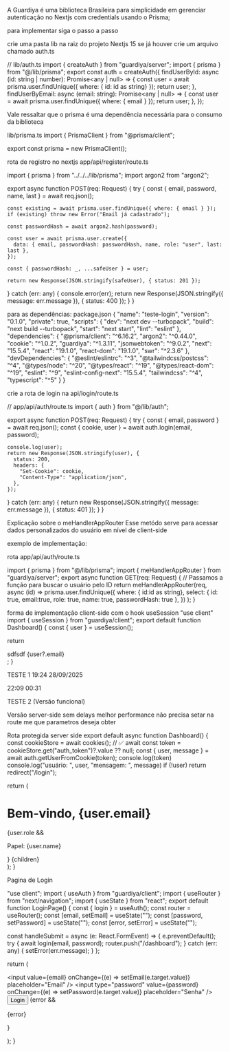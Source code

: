 A Guardiya é uma biblioteca Brasileira para simplicidade em gerenciar autenticação no Nextjs com credentials
usando o Prisma;

para implementar siga o passo a passo 

crie uma pasta lib na raiz do projeto Nextjs 15
se já houver crie um arquivo chamado auth.ts

// lib/auth.ts
import { createAuth } from "guardiya/server";
import { prisma } from "@/lib/prisma";
export const auth = createAuth({
  findUserById: async (id: string | number): Promise<any | null> => {
    const user = await prisma.user.findUnique({ where: { id: id as string} });
    return user;
  },
  findUserByEmail: async (email: string): Promise<any | null> => {
    const user = await prisma.user.findUnique({ where: { email } });
    return user;
  },
});


Vale ressaltar que o prisma é uma dependência necessária para o consumo da biblioteca


lib/prisma.ts
import { PrismaClient } from "@prisma/client";

export const prisma = new PrismaClient();


rota de registro no nextjs app/api/register/route.ts

import { prisma } from "../../../lib/prisma";
import argon2 from "argon2";

export async function POST(req: Request) {
  try {
    const { email, password, name, last } = await req.json();

    const existing = await prisma.user.findUnique({ where: { email } });
    if (existing) throw new Error("Email já cadastrado");

    const passwordHash = await argon2.hash(password);

    const user = await prisma.user.create({
      data: { email, passwordHash: passwordHash, name, role: "user", last: last },
    });

    const { passwordHash: _, ...safeUser } = user;

    return new Response(JSON.stringify(safeUser), { status: 201 });
  } catch (err: any) {
    console.error(err);
    return new Response(JSON.stringify({ message: err.message }), { status: 400 });
  }
}

para as dependências: 
package.json
{
  "name": "teste-login",
  "version": "0.1.0",
  "private": true,
  "scripts": {
    "dev": "next dev --turbopack",
    "build": "next build --turbopack",
    "start": "next start",
    "lint": "eslint"
  },
  "dependencies": {
    "@prisma/client": "^6.16.2",
    "argon2": "^0.44.0",
    "cookie": "^1.0.2",
    "guardiya": "^1.3.11",
    "jsonwebtoken": "^9.0.2",
    "next": "15.5.4",
    "react": "19.1.0",
    "react-dom": "19.1.0",
    "swr": "^2.3.6"
  },
  "devDependencies": {
    "@eslint/eslintrc": "^3",
    "@tailwindcss/postcss": "^4",
    "@types/node": "^20",
    "@types/react": "^19",
    "@types/react-dom": "^19",
    "eslint": "^9",
    "eslint-config-next": "15.5.4",
    "tailwindcss": "^4",
    "typescript": "^5"
  }
}


crie a rota de login na api/login/route.ts

// app/api/auth/route.ts
import { auth } from "@/lib/auth";

export async function POST(req: Request) {
  try {
    const { email, password } = await req.json();
    const { cookie, user } = await auth.login(email, password);
    
    console.log(user);
    return new Response(JSON.stringify(user), {
      status: 200,
      headers: {
        "Set-Cookie": cookie,
        "Content-Type": "application/json",
      },
    });
  } catch (err: any) {
    return new Response(JSON.stringify({ message: err.message }), { status: 401 });
  }
}


Explicação sobre o meHandlerAppRouter
Esse metódo serve para acessar dados personalizados do usuário em nível de client-side

exemplo de implementação: 

rota app/api/auth/route.ts

import { prisma } from "@/lib/prisma";
import { meHandlerAppRouter } from "guardiya/server";
export async function GET(req: Request) {
  // Passamos a função para buscar o usuário pelo ID
  return meHandlerAppRouter(req, async (id) =>
    prisma.user.findUnique({
      where: { id:id as string},
      select: { id: true, email:true, role: true, name: true, passwordHash: true },
    })
  );
}

forma de implementação client-side com o hook useSession
"use client"
import { useSession } from "guardiya/client";
export default function Dashboard() {
  const { user } = useSession();



  return <div>sdfsdf {user?.email}</div>;
}





TESTE 1
19:24 28/09/2025

22:09
00:31

TESTE 2 (Versão funcional)




Versão server-side sem delays melhor performance não precisa setar na route me que parametros deseja obter

Rota protegida server side
export default async function Dashboard() {
  const cookieStore = await cookies(); // ✅ await
  const token = cookieStore.get("auth_token")?.value ?? null;
  const { user, message } = await auth.getUserFromCookie(token);
  console.log(token)
  console.log("usuário: ", user, "mensagem: ", message)
  if (!user) return redirect("/login");

  return (
    <div>
      <h1>Bem-vindo, {user.email}</h1>
      {user.role && <p>Papel: {user.name}</p>}
      {children}    
    </div>
 );
}



Pagina de Login

"use client";
import { useAuth } from "guardiya/client";
import { useRouter } from "next/navigation";
import { useState } from "react";
export default function LoginPage() {
  const { login } = useAuth();
  const router = useRouter();
  const [email, setEmail] = useState("");
  const [password, setPassword] = useState("");
  const [error, setError] = useState("");

  const handleSubmit = async (e: React.FormEvent) => {
    e.preventDefault();
    try {
      await login(email, password);
      router.push("/dashboard");
    } catch (err: any) {
      setError(err.message);
    }
  };

  return (
    <form onSubmit={handleSubmit} className="flex flex-col gap-2 p-4 max-w-sm mx-auto">
      <input value={email} onChange={(e) => setEmail(e.target.value)} placeholder="Email" />
      <input type="password" value={password} onChange={(e) => setPassword(e.target.value)} placeholder="Senha" />
      <button type="submit">Login</button>
      {error && <p>{error}</p>}
    </form>
  );
}



